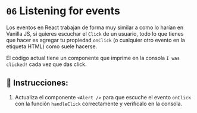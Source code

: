 # `06` Listening for events

Los eventos en React trabajan de forma muy similar a como lo harían en Vanilla JS, si quieres escuchar el `Click` de un usuario, todo lo que tienes que hacer es agregar tu propiedad `onClick` (o cualquier otro evento en la etiqueta HTML) como suele hacerse.

El código actual tiene un componente que imprime en la consola `I was clicked!` cada vez que das click.

## 📝 Instrucciones:

1. Actualiza el componente `<Alert />` para que escuche el evento `onClick` con la función `handleClick` correctamente y verifícalo en la consola.


